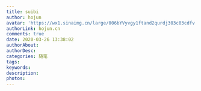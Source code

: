 ```yaml
---
title: suibi
author: hojun
avatar: 'https://wx1.sinaimg.cn/large/006bYVyvgy1ftand2qurdj303c03cdfv.jpg'
authorLink: hojun.cn
comments: true
date: 2020-03-26 13:38:02
authorAbout:
authorDesc:
categories: 随笔
tags:
keywords:
description:
photos:
---
```

